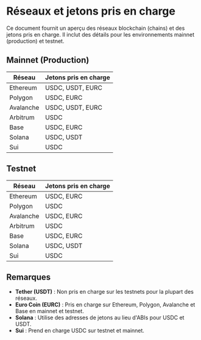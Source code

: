 # Réseaux et jetons pris en charge

Ce document fournit un aperçu des réseaux blockchain (chains) et des jetons pris en charge. Il inclut des détails pour les environnements mainnet (production) et testnet.

## Mainnet (Production)

| Réseau    | Jetons pris en charge |
| --------- | --------------------- |
| Ethereum  | USDC, USDT, EURC      |
| Polygon   | USDC, EURC            |
| Avalanche | USDC, USDT, EURC      |
| Arbitrum  | USDC                  |
| Base      | USDC, EURC            |
| Solana    | USDC, USDT            |
| Sui       | USDC                  |

## Testnet

| Réseau    | Jetons pris en charge |
| --------- | --------------------- |
| Ethereum  | USDC, EURC            |
| Polygon   | USDC                  |
| Avalanche | USDC, EURC            |
| Arbitrum  | USDC                  |
| Base      | USDC, EURC            |
| Solana    | USDC, USDT            |
| Sui       | USDC                  |

## Remarques

- **Tether (USDT)** : Non pris en charge sur les testnets pour la plupart des réseaux.
- **Euro Coin (EURC)** : Pris en charge sur Ethereum, Polygon, Avalanche et Base en mainnet et testnet.
- **Solana** : Utilise des adresses de jetons au lieu d'ABIs pour USDC et USDT.
- **Sui** : Prend en charge USDC sur testnet et mainnet.

